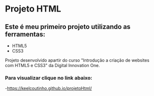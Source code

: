 # Projeto HTML

## Este é meu primeiro projeto utilizando as ferramentas:
- HTML5
- CSS3

Projeto desenvolvido apartir do curso "Introdução a criação de websites com HTML5 e CSS3" da Digital Innovation One.

### Para visualizar clique no link abaixo:

-https://keelcoutinho.github.io/projetoHtml/
